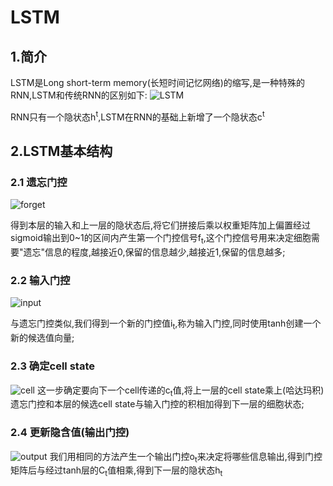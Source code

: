 # LSTM
## 1.简介
LSTM是Long short-term memory(长短时间记忆网络)的缩写,是一种特殊的RNN,LSTM和传统RNN的区别如下:
![LSTM](https://pic4.zhimg.com/80/v2-e4f9851cad426dfe4ab1c76209546827_hd.jpg)

RNN只有一个隐状态h<sup>t</sup>,LSTM在RNN的基础上新增了一个隐状态c<sup>t</sup>
## 2.LSTM基本结构
### 2.1 遗忘门控
![forget](https://upload-images.jianshu.io/upload_images/42741-96b387f711d1d12c.png?imageMogr2/auto-orient/strip%7CimageView2/2/w/1240)

得到本层的输入和上一层的隐状态后,将它们拼接后乘以权重矩阵加上偏置经过sigmoid输出到0~1的区间内产生第一个门控信号f<sub>t</sub>,这个门控信号用来决定细胞需要"遗忘"信息的程度,越接近0,保留的信息越少,越接近1,保留的信息越多;

### 2.2 输入门控
![input](https://upload-images.jianshu.io/upload_images/42741-7fa07e640593f930.png?imageMogr2/auto-orient/strip%7CimageView2/2/w/1240)

与遗忘门控类似,我们得到一个新的门控值i<sub>t</sub>,称为输入门控,同时使用tanh创建一个新的候选值向量;

### 2.3 确定cell state
![cell](https://upload-images.jianshu.io/upload_images/42741-d88caa3c4faf5353.png?imageMogr2/auto-orient/strip%7CimageView2/2/w/1240)
这一步确定要向下一个cell传递的c<sub>t</sub>值,将上一层的cell state乘上(哈达玛积)遗忘门控和本层的候选cell state与输入门控的积相加得到下一层的细胞状态;

### 2.4 更新隐含值(输出门控)
![output](https://upload-images.jianshu.io/upload_images/42741-4c9186bf786063d6.png?imageMogr2/auto-orient/strip%7CimageView2/2/w/1240)
我们用相同的方法产生一个输出门控o<sub>t</sub>来决定将哪些信息输出,得到门控矩阵后与经过tanh层的C<sub>t</sub>值相乘,得到下一层的隐状态h<sub>t</sub>
